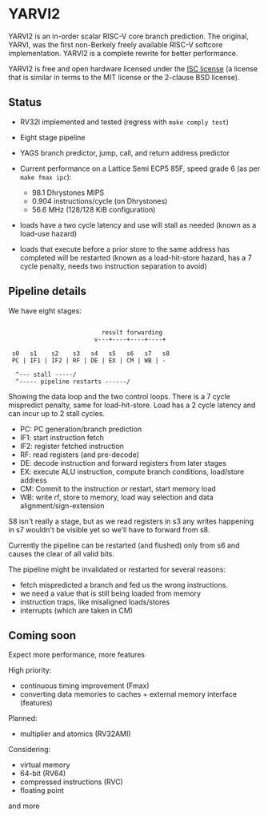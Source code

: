 # YARVI2

YARVI2 is an in-order scalar RISC-V core branch prediction.  The
original, YARVI, was the first non-Berkely freely available RISC-V
softcore implementation.  YARVI2 is a complete rewrite for better
performance.

YARVI2 is free and open hardware licensed under the [ISC license](http://en.wikipedia.org/wiki/ISC_license)
(a license that is similar in terms to the MIT license or the 2-clause BSD license).


## Status

- RV32I implemented and tested (regress with `make comply test`)

- Eight stage pipeline

- YAGS branch predictor, jump, call, and return address predictor

- Current performance on a Lattice Semi ECP5 85F, speed grade 6 (as per `make fmax ipc`):
   - 98.1 Dhrystones MIPS
   - 0.904 instructions/cycle (on Dhrystones)
   - 56.6 MHz (128/128 KiB configuration)

- loads have a two cycle latency and use will stall as needed (known
  as a load-use hazard)

- loads that execute before a prior store to the same address has
  completed will be restarted (known as a load-hit-store hazard, has a
  7 cycle penalty, needs two instruction separation to avoid)

## Pipeline details

We have eight stages:
```

                          result forwarding
                        v---+----+----+----+

 s0   s1    s2    s3   s4   s5   s6   s7   s8
 PC | IF1 | IF2 | RF | DE | EX | CM | WB | -

  ^--- stall -----/
  ^----- pipeline restarts ------/
```

Showing the data loop and the two control loops.  There is a 7 cycle
mispredict penalty, same for load-hit-store.  Load has a 2 cycle
latency and can incur up to 2 stall cycles.

- PC: PC generation/branch prediction
- IF1: start instruction fetch
- IF2: register fetched instruction
- RF: read registers (and pre-decode)
- DE: decode instruction and forward registers from later stages
- EX: execute ALU instruction, compute branch conditions, load/store address
- CM: Commit to the instruction or restart, start memory load
- WB: write rf, store to memory,
    load way selection and data alignment/sign-extension

S8 isn't really a stage, but as we read registers in s3 any writes
happening in s7 wouldn't be visible yet so we'll have to forward from
s8.

Currently the pipeline can be restarted (and flushed) only from s6 and
causes the clear of all valid bits.

The pipeline might be invalidated or restarted for several reasons:
 - fetch mispredicted a branch and fed us the wrong instructions.
 - we need a value that is still being loaded from memory
 - instruction traps, like misaligned loads/stores
 - interrupts (which are taken in CM)

## Coming soon

Expect more performance, more features

High priority:
- continuous timing improvement (Fmax)
- converting data memories to caches + external memory interface (features)

Planned:
- multiplier and atomics (RV32AMI)

Considering:
- virtual memory
- 64-bit (RV64)
- compressed instructions (RVC)
- floating point

and more
